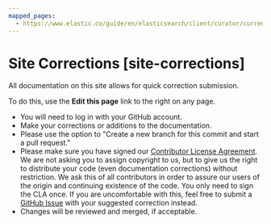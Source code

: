 ```yaml
---
mapped_pages:
  - https://www.elastic.co/guide/en/elasticsearch/client/curator/current/site-corrections.html
---
```


# Site Corrections [site-corrections]

All documentation on this site allows for quick correction submission.

To do this, use the **Edit this page** link to the right on any page.

* You will need to log in with your GitHub account.
* Make your corrections or additions to the documentation.
* Please use the option to "Create a new branch for this commit and start a pull request."
* Please make sure you have signed our [Contributor License Agreement](http://www.elastic.co/contributor-agreement/). We are not asking you to assign copyright to us, but to give us the right to distribute your code (even documentation corrections) without restriction. We ask this of all contributors in order to assure our users of the origin and continuing existence of the code. You only need to sign the CLA once. If you are uncomfortable with this, feel free to submit a [GitHub Issue](https://github.com/elastic/curator/issues) with your suggested correction instead.
* Changes will be reviewed and merged, if acceptable.

